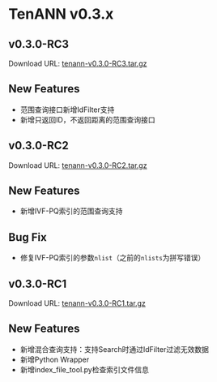 # TenANN v0.3.x

## v0.3.0-RC3
Download URL: [tenann-v0.3.0-RC3.tar.gz](https://mirrors.tencent.com/repository/generic/doris_thirdparty/tenann-v0.3.0-RC3.tar.gz)

## New Features
- 范围查询接口新增IdFilter支持
- 新增只返回ID，不返回距离的范围查询接口

## v0.3.0-RC2
Download URL: [tenann-v0.3.0-RC2.tar.gz](https://mirrors.tencent.com/repository/generic/doris_thirdparty/tenann-v0.3.0-RC2.tar.gz)

##  New Features
- 新增IVF-PQ索引的范围查询支持

## Bug Fix
- 修复IVF-PQ索引的参数`nlist`（之前的`nlists`为拼写错误）

## v0.3.0-RC1
Download URL: [tenann-v0.3.0-RC1.tar.gz](https://mirrors.tencent.com/repository/generic/doris_thirdparty/tenann-v0.3.0-RC1.tar.gz)

##  New Features
- 新增混合查询支持：支持Search时通过IdFilter过滤无效数据
- 新增Python Wrapper
- 新增index_file_tool.py检查索引文件信息

